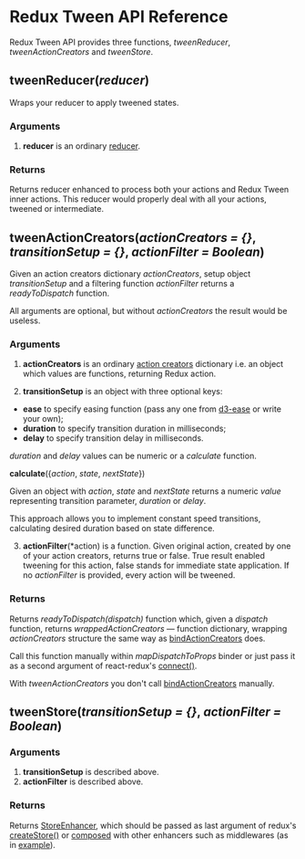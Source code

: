 # Redux Tween API Reference

Redux Tween API provides three functions, *tweenReducer*, *tweenActionCreators* and *tweenStore*.

## tweenReducer(*reducer*)

Wraps your reducer to apply tweened states.

### Arguments

1. **reducer** is an ordinary [reducer](http://redux.js.org/docs/Glossary.html#reducer).

### Returns
 
Returns reducer enhanced to process both your actions and Redux Tween inner actions. This reducer would properly deal with all your actions, tweened or intermediate.

## tweenActionCreators(*actionCreators = {}*, *transitionSetup = {}*, *actionFilter = Boolean*)

Given an action creators dictionary *actionCreators*, setup object *transitionSetup* and a filtering function *actionFilter* returns a *readyToDispatch* function.

All arguments are optional, but without *actionCreators* the result would be useless.

### Arguments

1. **actionCreators** is an ordinary [action creators](http://redux.js.org/docs/Glossary.html#action-creator) dictionary i.e. an object which values are functions, returning Redux action.

2. **transitionSetup** is an object with three optional keys:
  - **ease** to specify easing function (pass any one from [d3-ease](https://github.com/d3/d3-ease) or write your own);
  - **duration** to specify transition duration in milliseconds;
  - **delay** to specify transition delay in milliseconds.

  *duration* and *delay* values can be numeric or a *calculate* function.

  **calculate**({*action*, *state*, *nextState*})

  Given an object with *action*, *state* and *nextState* returns a numeric *value* representing transition parameter, *duration* or *delay*.
  
  This approach allows you to implement constant speed transitions, calculating desired duration based on state difference.
  
3. **actionFilter**(*action) is a function. Given original action, created by one of your action creators, returns true or false. True result enabled tweening for this action, false stands for immediate state application. If no *actionFilter* is provided, every action will be tweened.

### Returns

Returns *readyToDispatch(dispatch)* function which, given a *dispatch* function, returns *wrappedActionCreators* — function dictionary, wrapping *actionCreators* structure the same way as [bindActionCreators](http://redux.js.org/docs/api/bindActionCreators.html) does.

Call this function manually within *mapDispatchToProps* binder or just pass it as a second argument of react-redux's [connect()](https://github.com/reactjs/react-redux/blob/master/docs/api.md#connectmapstatetoprops-mapdispatchtoprops-mergeprops-options).

With *tweenActionCreators* you don't call [bindActionCreators](http://redux.js.org/docs/api/bindActionCreators.html) manually.

## tweenStore(*transitionSetup = {}*, *actionFilter = Boolean*)

### Arguments

1. **transitionSetup** is described above.
2. **actionFilter** is described above.

### Returns

Returns [StoreEnhancer](http://redux.js.org/docs/Glossary.html#store-enhancer), which should be passed as last argument of redux's [createStore()](http://redux.js.org/docs/api/createStore.html#createstorereducer-preloadedstate-enhancer) or [composed](http://redux.js.org/docs/api/compose.html#composefunctions) with other enhancers such as middlewares (as in [example](./BASIC.md)).


